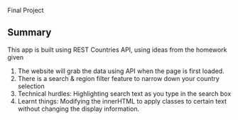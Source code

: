 Final Project

## Summary
This app is built using REST Countries API, using ideas from the homework given

1. The website will grab the data using API when the page is first loaded.
2. There is a search & region filter feature to narrow down your country selection
3. Technical hurdles: Highlighting search text as you type in the search box
4. Learnt things: Modifying the innerHTML to apply classes to certain text without changing the display information. 
